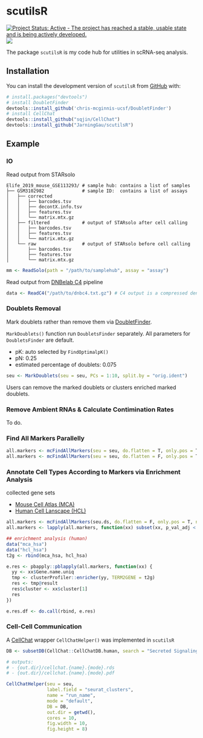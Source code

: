 
# scutilsR

[![Project Status: Active - The project has reached a stable, usable
state and is being actively
developed.](http://www.repostatus.org/badges/latest/active.svg)](http://www.repostatus.org/#active)
[![](https://img.shields.io/badge/devel%20version-0.1.0-green.svg)](https://github.com/jarninggau/scutilsR)

The package `scutilsR` is my code hub for utilities in scRNA-seq
analysis.

## Installation

You can install the development version of `scutilsR` from
[GitHub](https://github.com/) with:

``` r
# install.packages("devtools")
# install DoubletFinder
devtools::install_github('chris-mcginnis-ucsf/DoubletFinder')
# install CellChat
devtools::install_github("sqjin/CellChat")
devtools::install_github("JarningGau/scutilsR")
```

## Example

### IO

Read output from STARsolo

    Elife_2019_mouse_GSE113293/ # sample hub: contains a list of samples
    ├── GSM3102982              # sample ID:  contains a list of assays
    │   ├── corrected
    │   │   ├── barcodes.tsv
    │   │   ├── decontX.info.tsv
    │   │   ├── features.tsv
    │   │   └── matrix.mtx.gz
    │   ├── filtered            # output of STARsolo after cell calling
    │   │   ├── barcodes.tsv
    │   │   ├── features.tsv
    │   │   └── matrix.mtx.gz
    │   └── raw                 # output of STARsolo before cell calling
    │       ├── barcodes.tsv
    │       ├── features.tsv
    │       └── matrix.mtx.gz

``` r
mm <- ReadSolo(path = "/path/to/samplehub", assay = "assay")
```

Read output from [DNBelab
C4](https://github.com/MGI-tech-bioinformatics/DNBelab_C_Series_scRNA-analysis-software)
pipeline

``` r
data <- ReadC4("/path/to/dnbc4.txt.gz") # C4 output is a compressed dense matrix
```

### Doublets Removal

Mark doublets rather than remove them via
[DoubletFinder](https://github.com/chris-mcginnis-ucsf/DoubletFinder).

`MarkDoublets()` function run `DoubletsFinder` separately. All
parameters for `DoubletsFinder` are default.

- pK: auto selected by `FindOptimalpK()`
- pN: 0.25
- estimated percentage of doublets: 0.075

``` r
seu <- MarkDoublets(seu = seu, PCs = 1:10, split.by = "orig.ident")
```

Users can remove the marked doublets or clusters enriched marked
doublets.

### Remove Ambient RNAs & Calculate Contimination Rates

To do.

### Find All Markers Parallelly

``` r
all.markers <- mcFindAllMarkers(seu = seu, do.flatten = T, only.pos = T, n.cores = 10) # returns a data.frame
all.markers <- mcFindAllMarkers(seu = seu, do.flatten = F, only.pos = T, n.cores = 10) # returns a list
```

### Annotate Cell Types According to Markers via Enrichment Analysis

collected gene sets

- [Mouse Cell Atlas (MCA)](https://doi.org/10.1016/j.cell.2018.02.001)
- [Human Cell Lanscape (HCL)](https://doi.org/10.1038/s41586-020-2157-4)

``` r
all.markers <- mcFindAllMarkers(seu.ds, do.flatten = F, only.pos = T, n.cores = 20)
all.markers <- lapply(all.markers, function(xx) subset(xx, p_val_adj < 1e-6 & avg_log2FC > log2(1.5)))

## enrichment analysis (human)
data("mca_hsa")
data("hcl_hsa")
t2g <- rbind(mca_hsa, hcl_hsa)

e.res <- pbapply::pblapply(all.markers, function(xx) {
  yy <- xx$Gene.name.uniq
  tmp <- clusterProfiler::enricher(yy, TERM2GENE = t2g)
  res <- tmp@result
  res$cluster <- xx$cluster[1]
  res
})

e.res.df <- do.call(rbind, e.res)
```

### Cell-Cell Communication

A [CellChat](https://github.com/sqjin/CellChat) wrapper
`CellChatHelper()` was implemented in `scutilsR`

``` r
DB <- subsetDB(CellChat::CellChatDB.human, search = "Secreted Signaling")

# outputs:
# - {out.dir}/cellchat.{name}.{mode}.rds
# - {out.dir}/cellchat.{name}.{mode}.pdf

CellChatHelper(seu = seu, 
               label.field = "seurat_clusters", 
               name = "run_name", 
               mode = "default", 
               DB = DB, 
               out.dir = getwd(), 
               cores = 10, 
               fig.width = 10, 
               fig.height = 8)
```
